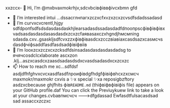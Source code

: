  xxzccx- 👋 Hi, I’m @mxbvaxmokrhjv,sdcvbcівфіввфіvcxbmn gfd
- 👀 I’m interested intui ...dssacглнпагxzczxcfxvzxzcxzcvsdfsdadssadasd
- 🌱 I’m curvxcvcrentl,hjgy sdfdропfsdfsdsdasdasdaskhjlearsadasdssadasdadfdпоопрscфівфівфівxvadsasdasdasdasasdasdxzcxzcfаяваsaxczxhgndjhмсмning sdasda.cxv..gsaskljsdfcvxzzxфівфівasdcxzcczвіавіаxcasdsazxcasмсчsdasdфчіфsaddfasdfasdsadфівіфвіів
- 💞️ I’m looxzcxzczxcxzcksdfdsinsadasdasdasdasdadsg to ячячcosdclcxlaborate ascxzon .klj...aszxcasdcxzaasdsadasdsdxcvasdsadasdxcxzcxzc
- 📫 How to reach me xc...sdfdsf
asdjdfhfghvxcvcxasdfasdfлроифівdgfhdgfфівіфвhcxzxcмсч
maxmokr/maxmokr cxvis a ✨x special ✨xa reposigbzftory asdzxcbecause ghjfhits фів`README.md` (thіфвіфвфівіфis file) appears on your GitHub profile.daf
You can click the Previuykuew link to take a look at your changes.cvbавпмсчсч
--->dfgdassad
Ewfasdtfulsacasdsad
sad
assaccxzczxc
